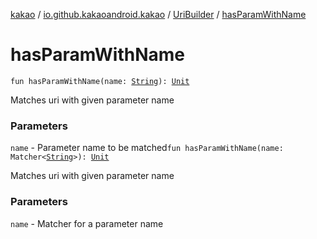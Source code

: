 [kakao](../../index.md) / [io.github.kakaoandroid.kakao](../index.md) / [UriBuilder](index.md) / [hasParamWithName](./has-param-with-name.md)

# hasParamWithName

`fun hasParamWithName(name: `[`String`](https://kotlinlang.org/api/latest/jvm/stdlib/kotlin/-string/index.html)`): `[`Unit`](https://kotlinlang.org/api/latest/jvm/stdlib/kotlin/-unit/index.html)

Matches uri with given parameter name

### Parameters

`name` - Parameter name to be matched`fun hasParamWithName(name: Matcher<`[`String`](https://kotlinlang.org/api/latest/jvm/stdlib/kotlin/-string/index.html)`>): `[`Unit`](https://kotlinlang.org/api/latest/jvm/stdlib/kotlin/-unit/index.html)

Matches uri with given parameter name

### Parameters

`name` - Matcher for a parameter name